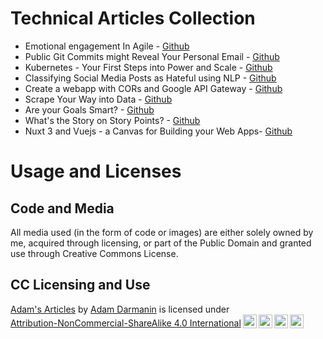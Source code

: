 # Technical Articles Collection

- Emotional engagement In Agile - [Github](https://github.com/adamd1985/articles/blob/main/emotional_engagement_in_agile/README.MD)
- Public Git Commits might Reveal Your Personal Email - [Github](https://github.com/adamd1985/articles/blob/main/hiding_your_git_email/README.MD)
- Kubernetes - Your First Steps into Power and Scale - [Github](https://github.com/adamd1985/articles/blob/main/k8s_firststeps/readme.md)
- Classifying Social Media Posts as Hateful using NLP - [Github](https://github.com/adamd1985/articles/blob/main/nlp_intro/readme.md)
- Create a webapp with CORs and Google API Gateway - [Github](https://github.com/adamd1985/articles/tree/main/nodewebapp_GCE_apigateway)
- Scrape Your Way into Data - [Github](https://github.com/adamd1985/articles/blob/main/scrapeyourway_todata/README.md)
- Are your Goals Smart? - [Github](https://github.com/adamd1985/articles/blob/main/smart_goals/README.MD)
- What's the Story on Story Points? - [Github](https://github.com/adamd1985/articles/blob/main/story_of_storypoints/README.MD)
- Nuxt 3 and Vuejs - a Canvas for Building your Web Apps- [Github](https://github.com/adamd1985/articles/blob/main/vue-nuxt-gh-static-landingpage/README.md)

# Usage and Licenses

## Code and Media

All media used (in the form of code or images) are either solely owned by me, acquired through licensing, or part of the Public Domain and granted use through Creative Commons License.

## CC Licensing and Use

<p xmlns:cc="http://creativecommons.org/ns#" xmlns:dct="http://purl.org/dc/terms/"><a property="dct:title" rel="cc:attributionURL" href="https://medium.com/@adamdarmanin">Adam's Articles</a> by <a rel="cc:attributionURL dct:creator" property="cc:attributionName" href="https://www.linkedin.com/in/adam-darmanin/">Adam Darmanin</a> is licensed under <a href="http://creativecommons.org/licenses/by-nc-sa/4.0/?ref=chooser-v1" target="_blank" rel="license noopener noreferrer" style="display:inline-block;">Attribution-NonCommercial-ShareAlike 4.0 International<img style="height:22px!important;margin-left:3px;vertical-align:text-bottom;" src="https://mirrors.creativecommons.org/presskit/icons/cc.svg?ref=chooser-v1"><img style="height:22px!important;margin-left:3px;vertical-align:text-bottom;" src="https://mirrors.creativecommons.org/presskit/icons/by.svg?ref=chooser-v1"><img style="height:22px!important;margin-left:3px;vertical-align:text-bottom;" src="https://mirrors.creativecommons.org/presskit/icons/nc.svg?ref=chooser-v1"><img style="height:22px!important;margin-left:3px;vertical-align:text-bottom;" src="https://mirrors.creativecommons.org/presskit/icons/sa.svg?ref=chooser-v1"></a></p>